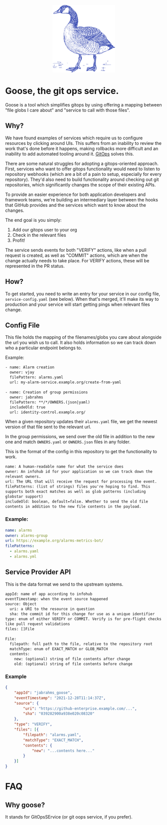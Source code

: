 <p align="center">
  <img src="./goose.png" width="200" />
</p>

# Goose, the git ops service.

Goose is a tool which simplifies gitops by using offering a mapping between
"file globs I care about" and "service to call with those files".

## Why?
We have found examples of services which require us to configure resources by
clicking around UIs. This suffers from an inability to review the work that's
done before it happens, making rollbacks more difficult and an inability to add
automated tooling around it. [GitOps](https://about.gitlab.com/topics/gitops/)
solves this.

There are some natural struggles for adopting a gitops-oriented approach. First,
services who want to offer gitops functionality would need to listen to
repository webhooks (which are a bit of a pain to setup, especially for every
repository). They'd also need to build functionality around checking out git
repositories, which significantly changes the scope of their existing APIs.

To provide an easier experience for both application developers and framework
teams, we're building an intermediary layer between the hooks that GitHub
provides and the services which want to know about the changes.

The end goal is you simply:
1. Add our gitops user to your org
2. Check in the relevant files
3. Profit!

The service sends events for both "VERIFY" actions, like when a pull request is
created, as well as "COMMIT" actions, which are when the change actually needs
to take place. For VERIFY actions, these will be represented in the PR status.

## How?

To get started, you need to write an entry for your service in our config file,
`service-config.yaml` (see below). When that's merged, it'll make its way to
production and your service will start getting pings when relevant files change.

## Config File

This file holds the mapping of the filenames/globs you care about alongside the
url you wish us to call. It also holds information so we can track down who a
particular endpoint belongs to.

Example:

```
- name: Alarm creation
  owner: vjay
  filePattern: alarms.yaml
  url: my-alarm-service.example.org/create-from-yaml

- name: Creation of group permissions
  owner: jabrahms
  filePattern: **/*/OWNERS.(json|yaml)
  includeOld: true
  url: identity-control.example.org/
```


When a given repository updates their `alarms.yaml` file, we get the newest
version of that file sent to the relevant url.

In the group permissions, we send over the old file in addition to the new one
and match `OWNERS.yaml` or `OWNERS.json` files in any folder.


This is the format of the config in this repository to get the functionality to
work.

```
name: A human-readable name for what the service does
owner: An infohub id for your application so we can track down the relevant owners.
url: The URL that will receive the request for processing the event.
filePatterns: (list of strings) files you're hoping to find. This supports both exact matches as well as glob patterns (including globstar support)
includeOld: boolean, default=false. Whether to send the old file contents in addition to the new file contents in the payload.
```

### Example:

```yaml
name: alarms
owner: alarms-group
url: https://example.org/alarms-metrics-bot/
filePatterns:
  - alarms.yaml
  - alarms.yml
```

## Service Provider API

This is the data format we send to the upstream systems.

```
appId: name of app according to infohub
eventTimestamp: when the event source happened
source: Object
  uri: a URI to the resource in question
  sha: the commit id for this change for use as a unique identifier
type: enum of either VERIFY or COMMIT. Verify is for pre-flight checks like pull request validations
files: []File

File:
  filepath: full path to the file, relative to the repository root
  matchType: enum of EXACT_MATCH or GLOB_MATCH
  contents:
    new: (optional) string of file contents after change
    old: (optional) string of file contents before change
```

### Example
```json
{
    "appId": "jabrahms_goose",
    "eventTimestamp": "2021-12-28T11:14:37Z",
    "source": {
        "uri": "https://github-enterprise.example.com/...",
        "sha": "039282900a938e020c08320"
    },
    "type": "VERIFY",
    "files": [{
        "filepath": "alarms.yaml",
        "matchType": "EXACT_MATCH",
        "contents": {
            "new": "...contents here..."
        }
    }]
}
```

# FAQ

## Why goose?

It stands for GitOpsSErvice (or git oops service, if you prefer).
